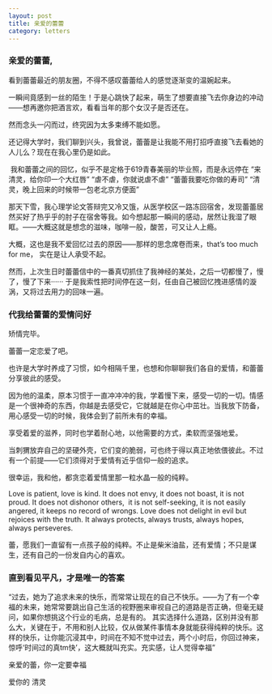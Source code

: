 ```yaml
---
layout: post
title: 亲爱的蕾蕾
category: letters
---
```

### 亲爱的蕾蕾,

看到蕾蕾最近的朋友圈，不得不感叹蕾蕾给人的感觉逐渐变的温婉起来。

一瞬间竟感到一丝的陌生！于是心跳快了起来，萌生了想要直接飞去你身边的冲动——想再邀你把酒言欢，看看当年的那个女汉子是否还在。

然而念头一闪而过，终究因为太多束缚不能如愿。

还记得大学时，我们聊到兴头，我曾说，蕾蕾是让我能不用打招呼直接飞去看她的人儿么？现在在我心里仍是如此。

![]()
我和蕾蕾之间的回忆，似乎不是定格于619青春美丽的毕业照，而是永远停在
“来清灵，给你印一个大红唇”
“虐不虐，你就说虐不虐”
“蕾蕾我要吃你做的寿司”
“清灵，晚上回来的时候带一包老北京方便面”

那天下雪，我心理学论文答辩完又冷又饿，从医学校区一路冻回宿舍，发现蕾蕾居然买好了热乎乎的肘子在宿舍等我。如今想起那一瞬间的感动，居然让我湿了眼眶。——大概这就是想念的滋味，咖啡一般，酸苦，可又让人上瘾。

大概，这也是我不爱回忆过去的原因——那样的思念席卷而来，that’s too much for me， 实在是让人承受不起。

然而，上次生日时蕾蕾信中的一番真切抓住了我神经的某处，之后一切都慢了，慢了，慢了下来······ 于是我索性把时间停在这一刻，任由自己被回忆拽进感情的漩涡，又将过去用力的回味一遍。

### 代我给蕾蕾的爱情问好

矫情完毕。

蕾蕾一定恋爱了吧。

也许是大学时养成了习惯，如今相隔千里，也想和你聊聊我们各自的爱情，和蕾蕾分享彼此的感受。

因为他的温柔，原本习惯于一直冲冲冲的我，学着慢下来，感受一切的一切。情感是一个很神奇的东西，你越是去感受它，它就越是在你心中茁壮。当我放下防备，用心感受一切的时候，我体会到了前所未有的幸福。

享受着爱的滋养，同时也学着耐心地，以他需要的方式，柔软而坚强地爱。

当刺猬放弃自己的坚硬外壳，它们变的脆弱，可也终于得以真正地依偎彼此。不过有一个前提——它们须得对于爱情有近乎信仰一般的追求。

很幸运，我和他，都贪恋着爱情里那一粒水晶一般的纯粹。

Love is patient, love is kind. It does not envy, it does not boast, it is not proud. It does not dishonor others,  it is not self-seeking, it is not easily angered, it keeps no record of wrongs. Love does not delight in evil but rejoices with the truth. It always protects, always trusts, always hopes, always perseveres.

蕾，愿我们一直留有一点孩子般的纯粹。不止是柴米油盐，还有爱情；不只是谋生，还有自己的一份发自内心的喜欢。

### 直到看见平凡，才是唯一的答案

“过去，她为了追求未来的快乐，而常常让现在的自己不快乐。——为了有一个幸福的未来，她常常要跳出自己生活的视野圈来审视自己的道路是否正确，但毫无疑问，如果你想挑这个行业的毛病，总是有的。 其实选择什么道路，区别并没有那么大，关键在于，不用和别人比较，仅从做某件事情本身就能获得纯粹的快乐。这样的快乐，让你能沉浸其中，时间在不知不觉中过去，两个小时后，你回过神来，惊呼‘时间过的真tm快’，这大概就叫充实。充实感，让人觉得幸福”


亲爱的蕾，你一定要幸福


爱你的
清灵







